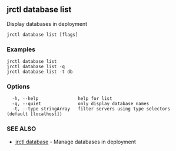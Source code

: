 ## jrctl database list

Display databases in deployment

```
jrctl database list [flags]
```

### Examples

```
jrctl database list
jrctl database list -q
jrctl database list -t db
```

### Options

```
  -h, --help               help for list
  -q, --quiet              only display database names
  -t, --type stringArray   filter servers using type selectors (default [localhost])
```

### SEE ALSO

* [jrctl database](jrctl_database.md)	 - Manage databases in deployment


